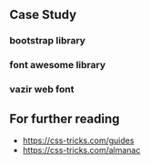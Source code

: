 ## Case Study

### bootstrap library

### font awesome library

### vazir web font

## For further reading

- https://css-tricks.com/guides
- https://css-tricks.com/almanac
